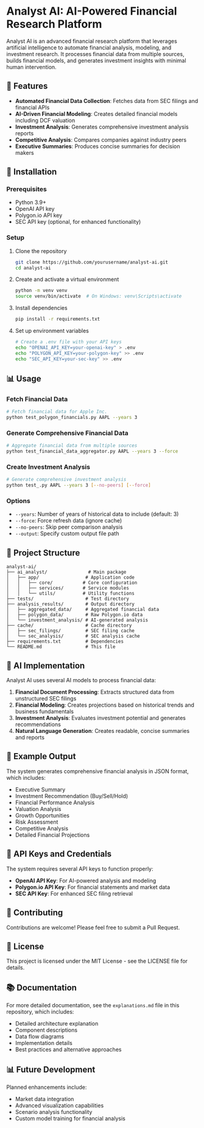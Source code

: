 # Analyst AI: AI-Powered Financial Research Platform

Analyst AI is an advanced financial research platform that leverages artificial intelligence to automate financial analysis, modeling, and investment research. It processes financial data from multiple sources, builds financial models, and generates investment insights with minimal human intervention.

## 🚀 Features

- **Automated Financial Data Collection**: Fetches data from SEC filings and financial APIs
- **AI-Driven Financial Modeling**: Creates detailed financial models including DCF valuation
- **Investment Analysis**: Generates comprehensive investment analysis reports
- **Competitive Analysis**: Compares companies against industry peers
- **Executive Summaries**: Produces concise summaries for decision makers

## 🔧 Installation

### Prerequisites

- Python 3.9+
- OpenAI API key
- Polygon.io API key
- SEC API key (optional, for enhanced functionality)

### Setup

1. Clone the repository
   ```bash
   git clone https://github.com/yourusername/analyst-ai.git
   cd analyst-ai
   ```

2. Create and activate a virtual environment
   ```bash
   python -m venv venv
   source venv/bin/activate  # On Windows: venv\Scripts\activate
   ```

3. Install dependencies
   ```bash
   pip install -r requirements.txt
   ```

4. Set up environment variables
   ```bash
   # Create a .env file with your API keys
   echo "OPENAI_API_KEY=your-openai-key" > .env
   echo "POLYGON_API_KEY=your-polygon-key" >> .env
   echo "SEC_API_KEY=your-sec-key" >> .env
   ```

## 📊 Usage

### Fetch Financial Data

```bash
# Fetch financial data for Apple Inc.
python test_polygon_financials.py AAPL --years 3
```

### Generate Comprehensive Financial Data

```bash
# Aggregate financial data from multiple sources
python test_financial_data_aggregator.py AAPL --years 3 --force
```

### Create Investment Analysis

```bash
# Generate comprehensive investment analysis
python test_.py AAPL --years 3 [--no-peers] [--force]
```

### Options

- `--years`: Number of years of historical data to include (default: 3)
- `--force`: Force refresh data (ignore cache)
- `--no-peers`: Skip peer comparison analysis
- `--output`: Specify custom output file path

## 📁 Project Structure

```
analyst-ai/
├── ai_analyst/               # Main package
│   ├── app/                 # Application code
│   │   ├── core/           # Core configuration
│   │   ├── services/       # Service modules
│   │   └── utils/          # Utility functions
├── tests/                   # Test directory
├── analysis_results/        # Output directory
│   ├── aggregated_data/     # Aggregated financial data
│   ├── polygon_data/        # Raw Polygon.io data
│   └── investment_analysis/ # AI-generated analysis
├── cache/                   # Cache directory
│   ├── sec_filings/         # SEC filing cache
│   └── sec_analysis/        # SEC analysis cache
├── requirements.txt         # Dependencies
└── README.md                # This file
```

## 🧠 AI Implementation

Analyst AI uses several AI models to process financial data:

1. **Financial Document Processing**: Extracts structured data from unstructured SEC filings
2. **Financial Modeling**: Creates projections based on historical trends and business fundamentals
3. **Investment Analysis**: Evaluates investment potential and generates recommendations
4. **Natural Language Generation**: Creates readable, concise summaries and reports

## 📝 Example Output

The system generates comprehensive financial analysis in JSON format, which includes:

- Executive Summary
- Investment Recommendation (Buy/Sell/Hold)
- Financial Performance Analysis
- Valuation Analysis
- Growth Opportunities
- Risk Assessment
- Competitive Analysis
- Detailed Financial Projections

## 🔐 API Keys and Credentials

The system requires several API keys to function properly:

- **OpenAI API Key**: For AI-powered analysis and modeling
- **Polygon.io API Key**: For financial statements and market data
- **SEC API Key**: For enhanced SEC filing retrieval

## 🤝 Contributing

Contributions are welcome! Please feel free to submit a Pull Request.

## 📄 License

This project is licensed under the MIT License - see the LICENSE file for details.

## 📚 Documentation

For more detailed documentation, see the `explanations.md` file in this repository, which includes:

- Detailed architecture explanation
- Component descriptions
- Data flow diagrams
- Implementation details
- Best practices and alternative approaches

## 📊 Future Development

Planned enhancements include:

- Market data integration
- Advanced visualization capabilities
- Scenario analysis functionality
- Custom model training for financial analysis 